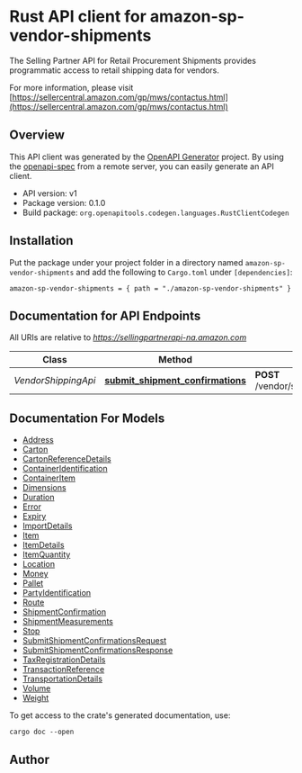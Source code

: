 # Rust API client for amazon-sp-vendor-shipments

The Selling Partner API for Retail Procurement Shipments provides programmatic access to retail shipping data for vendors.

For more information, please visit [https://sellercentral.amazon.com/gp/mws/contactus.html](https://sellercentral.amazon.com/gp/mws/contactus.html)

## Overview

This API client was generated by the [OpenAPI Generator](https://openapi-generator.tech) project.  By using the [openapi-spec](https://openapis.org) from a remote server, you can easily generate an API client.

- API version: v1
- Package version: 0.1.0
- Build package: `org.openapitools.codegen.languages.RustClientCodegen`

## Installation

Put the package under your project folder in a directory named `amazon-sp-vendor-shipments` and add the following to `Cargo.toml` under `[dependencies]`:

```
amazon-sp-vendor-shipments = { path = "./amazon-sp-vendor-shipments" }
```

## Documentation for API Endpoints

All URIs are relative to *https://sellingpartnerapi-na.amazon.com*

Class | Method | HTTP request | Description
------------ | ------------- | ------------- | -------------
*VendorShippingApi* | [**submit_shipment_confirmations**](docs/VendorShippingApi.md#submit_shipment_confirmations) | **POST** /vendor/shipping/v1/shipmentConfirmations | 


## Documentation For Models

 - [Address](docs/Address.md)
 - [Carton](docs/Carton.md)
 - [CartonReferenceDetails](docs/CartonReferenceDetails.md)
 - [ContainerIdentification](docs/ContainerIdentification.md)
 - [ContainerItem](docs/ContainerItem.md)
 - [Dimensions](docs/Dimensions.md)
 - [Duration](docs/Duration.md)
 - [Error](docs/Error.md)
 - [Expiry](docs/Expiry.md)
 - [ImportDetails](docs/ImportDetails.md)
 - [Item](docs/Item.md)
 - [ItemDetails](docs/ItemDetails.md)
 - [ItemQuantity](docs/ItemQuantity.md)
 - [Location](docs/Location.md)
 - [Money](docs/Money.md)
 - [Pallet](docs/Pallet.md)
 - [PartyIdentification](docs/PartyIdentification.md)
 - [Route](docs/Route.md)
 - [ShipmentConfirmation](docs/ShipmentConfirmation.md)
 - [ShipmentMeasurements](docs/ShipmentMeasurements.md)
 - [Stop](docs/Stop.md)
 - [SubmitShipmentConfirmationsRequest](docs/SubmitShipmentConfirmationsRequest.md)
 - [SubmitShipmentConfirmationsResponse](docs/SubmitShipmentConfirmationsResponse.md)
 - [TaxRegistrationDetails](docs/TaxRegistrationDetails.md)
 - [TransactionReference](docs/TransactionReference.md)
 - [TransportationDetails](docs/TransportationDetails.md)
 - [Volume](docs/Volume.md)
 - [Weight](docs/Weight.md)


To get access to the crate's generated documentation, use:

```
cargo doc --open
```

## Author



